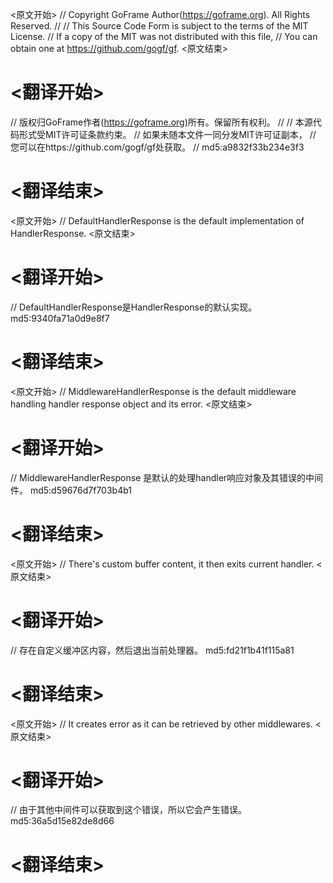 
<原文开始>
// Copyright GoFrame Author(https://goframe.org). All Rights Reserved.
//
// This Source Code Form is subject to the terms of the MIT License.
// If a copy of the MIT was not distributed with this file,
// You can obtain one at https://github.com/gogf/gf.
<原文结束>

# <翻译开始>
// 版权归GoFrame作者(https://goframe.org)所有。保留所有权利。
//
// 本源代码形式受MIT许可证条款约束。
// 如果未随本文件一同分发MIT许可证副本，
// 您可以在https://github.com/gogf/gf处获取。
// md5:a9832f33b234e3f3
# <翻译结束>


<原文开始>
// DefaultHandlerResponse is the default implementation of HandlerResponse.
<原文结束>

# <翻译开始>
// DefaultHandlerResponse是HandlerResponse的默认实现。 md5:9340fa71a0d9e8f7
# <翻译结束>


<原文开始>
// MiddlewareHandlerResponse is the default middleware handling handler response object and its error.
<原文结束>

# <翻译开始>
// MiddlewareHandlerResponse 是默认的处理handler响应对象及其错误的中间件。 md5:d59676d7f703b4b1
# <翻译结束>


<原文开始>
// There's custom buffer content, it then exits current handler.
<原文结束>

# <翻译开始>
// 存在自定义缓冲区内容，然后退出当前处理器。 md5:fd21f1b41f115a81
# <翻译结束>


<原文开始>
// It creates error as it can be retrieved by other middlewares.
<原文结束>

# <翻译开始>
// 由于其他中间件可以获取到这个错误，所以它会产生错误。 md5:36a5d15e82de8d66
# <翻译结束>

